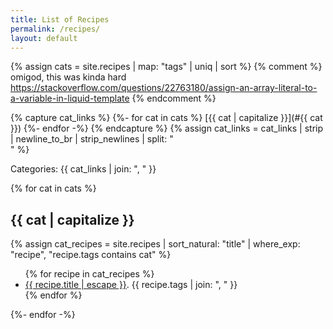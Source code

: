 ```yaml
---
title: List of Recipes
permalink: /recipes/
layout: default
---
```


{% assign cats = site.recipes | map: "tags" | uniq | sort %}
{% comment %}
omigod, this was kinda hard
https://stackoverflow.com/questions/22763180/assign-an-array-literal-to-a-variable-in-liquid-template
{% endcomment %}

{% capture cat_links %}
{%- for cat in cats %}
[{{ cat | capitalize }}](#{{ cat }})
{%- endfor -%}
{% endcapture %}
{% assign cat_links = cat_links | strip | newline_to_br | strip_newlines | split: "<br />" %}

Categories: {{ cat_links | join: ", " }}

{% for cat in cats %}

## {{ cat | capitalize }}

{% assign cat_recipes = site.recipes | sort_natural: "title" | where_exp: "recipe", "recipe.tags contains cat" %}

<ul>
{% for recipe in cat_recipes %}
  <li>
    <a href="{{ recipe.url | relative_url }}">{{ recipe.title | escape }}</a>. {{ recipe.tags | join: ", " }}
  </li>
{% endfor %}
</ul>

{%- endfor -%}
